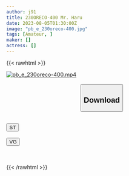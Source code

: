 ```yaml
---
author: j91
title: 230ORECO-400 Mr. Haru
date: 2023-08-05T01:30:00Z
image: "pb_e_230oreco-400.jpg"
tags: [Amateur, ]
maker: []
actress: []
---
```



{{< rawhtml >}}

<div class="video" data-videoid="k2bdgmB1l8iOvZ4">
    <a href="javascript:;">
        <img src="https://my.j91.asia/posts/pb_e_230oreco-400/pb_e_230oreco-400.jpg" width="WIDTH" height="HEIGHT" alt="pb_e_230oreco-400.mp4" loading="lazy">
    </a>
</div>

<script type="text/javascript" src="https://j91.asia/asset/on-demand-st.js"></script>

<br>
  <link rel="stylesheet" href="https://j91.asia/asset/bs5.css">
  
  <center>
  <button class="btn btn-primary" type="button" data-bs-toggle="collapse" data-bs-target=".multi-collapse" aria-expanded="false" aria-controls="multiCollapseExample1 multiCollapseExample2"><h2>Download</h2></button></center>
</p>
<div class="row">
  <div class="col">
    <div class="collapse multi-collapse" id="multiCollapseExample1">
      <div class="card card-body">
	      	      <br>
<div class="buttons">  
<a href="https://streamtape.to/v/k2bdgmB1l8iOvZ4"><button class="btn-hover color-3"><i class="fa fa-download"></i> ST</button></a></div>
    </div>
  </div>
</div>
  <div class="col">
    <div class="collapse multi-collapse" id="multiCollapseExample2">
      <div class="card card-body">
	      <br>
<div class="buttons">
    <a href="https://vgembed.com/v/PKN4OwoRZYODLjb"><button class="btn-hover color-9"><i class="fa fa-download"></i> VG</button></a></div>
<br><br>
      </div>
    </div>
  </div>
</div>

{{< /rawhtml >}}